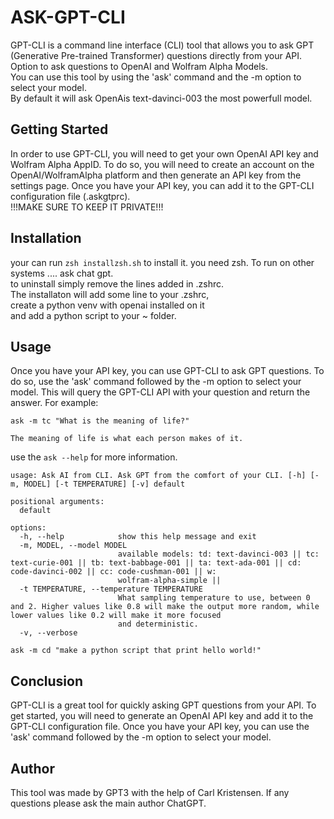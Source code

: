 # ASK-GPT-CLI

GPT-CLI is a command line interface (CLI) tool that allows you to ask GPT (Generative Pre-trained Transformer) questions directly from your API.  
Option to ask questions to OpenAI and Wolfram Alpha Models.  
You can use this tool by using the 'ask' command and the -m option to select your model.  
By default it will ask OpenAis text-davinci-003 the most powerfull model.  

## Getting Started

In order to use GPT-CLI, you will need to get your own OpenAI API key and Wolfram Alpha AppID.
To do so, you will need to create an account on the OpenAI/WolframAlpha platform and then generate an API key from the settings page.
Once you have your API key, you can add it to the GPT-CLI configuration file (.askgtprc).  
!!!MAKE SURE TO KEEP IT PRIVATE!!!
## Installation
your can run `zsh installzsh.sh` to install it.
you need zsh. To run on other systems .... ask chat gpt.  
to uninstall simply remove the lines added in .zshrc.  
The installaton will add some line to your .zshrc,   
create a python venv with openai installed on it  
and add a python script to your ~ folder.

## Usage

Once you have your API key, you can use GPT-CLI to ask GPT questions.
To do so, use the 'ask' command followed by the -m option to select your model. 
This will query the GPT-CLI API with your question and return the answer.
For example:
```
ask -m tc "What is the meaning of life?"

The meaning of life is what each person makes of it.
```
use the `ask --help` for more information.
```
usage: Ask AI from CLI. Ask GPT from the comfort of your CLI. [-h] [-m, MODEL] [-t TEMPERATURE] [-v] default

positional arguments:
  default

options:
  -h, --help            show this help message and exit
  -m, MODEL, --model MODEL
                        available models: td: text-davinci-003 || tc: text-curie-001 || tb: text-babbage-001 || ta: text-ada-001 || cd: code-davinci-002 || cc: code-cushman-001 || w:
                        wolfram-alpha-simple ||
  -t TEMPERATURE, --temperature TEMPERATURE
                        What sampling temperature to use, between 0 and 2. Higher values like 0.8 will make the output more random, while lower values like 0.2 will make it more focused
                        and deterministic.
  -v, --verbose

ask -m cd "make a python script that print hello world!"

```

## Conclusion

GPT-CLI is a great tool for quickly asking GPT questions from your API. 
To get started, you will need to generate an OpenAI API key and add it to the GPT-CLI configuration file. 
Once you have your API key, you can use the 'ask' command followed by the -m option to select your model.

## Author 
This tool was made by GPT3 with the help of Carl Kristensen.
If any questions please ask the main author ChatGPT.  

